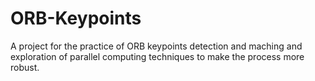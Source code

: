 # ORB-Keypoints
A project for the practice of ORB keypoints detection and maching and exploration of parallel computing techniques to make the process more robust. 
